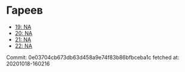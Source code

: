 # Гареев
- [19: NA](19.md)
- [20: NA](20.md)
- [21: NA](21.md)
- [22: NA](22.md)

Commit: 0e03704cb673db63d458a9e74f83b86bfbceba1c
 fetched at: 20201018-160216
